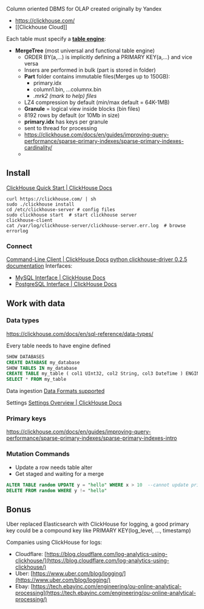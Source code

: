 Column oriented DBMS for OLAP created originally by Yandex
- https://clickhouse.com/
- [[Clickhouse Cloud]]

Each table must specify a **[table engine](https://clickhouse.com/docs/en/engines/table-engines/)**:

- **MergeTree** (most universal and functional table engine)
	- ORDER BY(a,...) is implicitly defining a PRIMARY KEY(a,...) and vice versa
	- Insers are performed in bulk (part is stored in folder)
	- **Part** folder contains immutable files(Merges up to 150GB):
		- primary.idx
		- column1.bin, ...columnx.bin
		- *.mrk2 (mark to help) files*
	- LZ4 compression by default (min/max default = 64K-1MB)
	- **Granule** = logical view inside blocks (bin files)
	- 8192 rows by default (or 10Mb in size)
	- **primary.idx** has keys per granule
	- sent to thread for processing
	- https://clickhouse.com/docs/en/guides/improving-query-performance/sparse-primary-indexes/sparse-primary-indexes-cardinality/
	- 


## Install

[ClickHouse Quick Start | ClickHouse Docs](https://clickhouse.com/docs/en/getting-started/quick-start)

```shell
curl https://clickhouse.com/ | sh
sudo ./clickhouse install
cd /etc/clickhouse-server # config files
sudo clickhouse start  # start clickhouse server
clickhouse-client
cat /var/log/clickhouse-server/clickhouse-server.err.log  # browse errorlog
```

### Connect

[Command-Line Client | ClickHouse Docs](https://clickhouse.com/docs/en/interfaces/cli/)
[python clickhouse-driver 0.2.5 documentation](https://clickhouse-driver.readthedocs.io/en/latest/index.html)
Interfaces:
- [MySQL Interface | ClickHouse Docs](https://clickhouse.com/docs/en/interfaces/mysql)
- [PostgreSQL Interface | ClickHouse Docs](https://clickhouse.com/docs/en/interfaces/postgresql)



## Work with data

### Data types

https://clickhouse.com/docs/en/sql-reference/data-types/

Every table needs to have engine defined

```SQL
SHOW DATABASES
CREATE DATABASE my_database
SHOW TABLES IN my_database
CREATE TABLE my_table ( col1 UInt32, col2 String, col3 DateTime ) ENGINE = MergeTree PARTITION BY toYYYYMM(col3) ORDER BY col1
SELECT * FROM my_table

```



Data ingestion
[Data Formats supported](https://clickhouse.com/docs/en/sql-reference/formats/)

Settings
[Settings Overview | ClickHouse Docs](https://clickhouse.com/docs/en/operations/settings/)

### Primary keys
https://clickhouse.com/docs/en/guides/improving-query-performance/sparse-primary-indexes/sparse-primary-indexes-intro


### Mutation Commands

- Update a row needs table alter
- Get staged and waiting for a merge

```SQL
ALTER TABLE random UPDATE y = "hello" WHERE x > 10  --cannot update primary key
DELETE FROM random WHERE y != "hello"
```





## Bonus

Uber replaced Elasticsearch with ClickHouse for logging, a good primary key could be a compound key like PRIMARY KEY(log_level, ..., timestamp)

Companies using ClickHouse for logs:
- Cloudflare: [https://blog.cloudflare.com/log-analytics-using-clickhouse/](https://blog.cloudflare.com/log-analytics-using-clickhouse/)
- Uber: [https://www.uber.com/blog/logging/](https://www.uber.com/blog/logging/)
- Ebay: [https://tech.ebayinc.com/engineering/ou-online-analytical-processing](https://tech.ebayinc.com/engineering/ou-online-analytical-processing/)